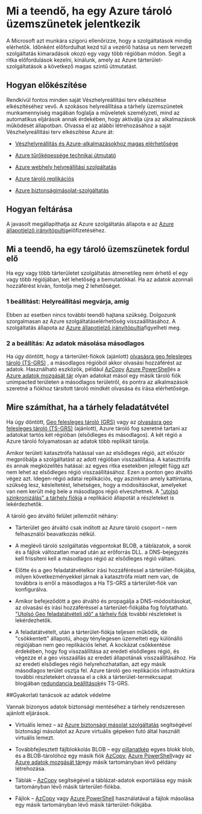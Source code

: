<properties
    pageTitle="Mi a teendő az Azure tároló üzemszünetek megelőzve |} Microsoft Azure"
    description="Mi a teendő az Azure tároló üzemszünetek megelőzve"
    services="storage"
    documentationCenter=".net"
    authors="robinsh"
    manager="carmonm"
    editor="tysonn"/>

<tags
    ms.service="storage"
    ms.workload="storage"
    ms.tgt_pltfrm="na"
    ms.devlang="dotnet"
    ms.topic="article"
    ms.date="08/03/2016"
    ms.author="robinsh"/>


# <a name="what-to-do-if-an-azure-storage-outage-occurs"></a>Mi a teendő, ha egy Azure tároló üzemszünetek jelentkezik

A Microsoft azt munkára szigorú ellenőrizze, hogy a szolgáltatások mindig elérhetők. Időnként előfordulhat kezd túl a vezérlő hatása us nem tervezett szolgáltatás kimaradások okozó egy vagy több régióban módon. Segít a ritka előfordulások kezelni, kínálunk, amely az Azure tárterület-szolgáltatások a következő magas szintű útmutatást.

## <a name="how-to-prepare"></a>Hogyan előkészítése 

Rendkívül fontos minden saját Vészhelyreállítási terv elkészítése elkészítéséhez vevő. A szokásos helyreállítása a tárhely üzemszünetek munkamennyiség magában foglalja a műveletek személyzeti, mind az automatikus eljárások annak érdekében, hogy aktiválja újra az alkalmazások működését állapotban. Olvassa el az alábbi létrehozásához a saját Vészhelyreállítási terv elkészítése Azure át:

-   [Vészhelyreállítás és Azure-alkalmazásokhoz magas elérhetősége](../resiliency/resiliency-disaster-recovery-high-availability-azure-applications.md)

-   [Azure tűrőképessége technikai útmutató](../resiliency/resiliency-technical-guidance.md)

-   [Azure webhely helyreállítási szolgáltatás](https://azure.microsoft.com/services/site-recovery/)

-   [Azure tároló replikációs](storage-redundancy.md)

-   [Azure biztonságimásolat-szolgáltatás](https://azure.microsoft.com/services/backup/)

## <a name="how-to-detect"></a>Hogyan feltárása 

A javasolt megállapíthatja az Azure szolgáltatás állapota e az [Azure állapotjelző irányítópultja](https://azure.microsoft.com/status/)előfizetéséhez.

## <a name="what-to-do-if-a-storage-outage-occurs"></a>Mi a teendő, ha egy tároló üzemszünetek fordul elő

Ha egy vagy több tárterületet szolgáltatás átmenetileg nem érhető el egy vagy több régiójában, két lehetőség a bemutatókkal. Ha az adatok azonnali hozzáférést kíván, fontolja meg 2 lehetőséget.

### <a name="option-1-wait-for-recovery"></a>1 beállítást: Helyreállítási megvárja, amíg

Ebben az esetben nincs további teendő hajtana szükség. Dolgozunk szorgalmasan az Azure szolgáltatáselérhetőség visszaállításához. A szolgáltatás állapota az [Azure állapotjelző irányítópultja](https://azure.microsoft.com/status/)figyelheti meg.

### <a name="option-2-copy-data-from-secondary"></a>2 a beállítás: Az adatok másolása másodlagos

Ha úgy döntött, hogy a tárterület-fiókok (ajánlott) [olvasásra geo felesleges tároló (TS-GRS)](storage-redundancy.md#read-access-geo-redundant-storage) , a másodlagos régióból akkor olvasási hozzáférést az adatok. Használható eszközök, például [AzCopy](storage-use-azcopy.md) [Azure PowerShell](storage-powershell-guide-full.md)és a [Azure adatok mozgását tár](https://azure.microsoft.com/blog/introducing-azure-storage-data-movement-library-preview-2/) olyan adatokat másol egy másik tároló fiók unimpacted területen a másodlagos területről, és pontra az alkalmazások szeretné a fiókhoz társított tároló mindkét olvasása és írása elérhetősége.

## <a name="what-to-expect-if-a-storage-failover-occurs"></a>Mire számíthat, ha a tárhely feladatátvétel

Ha úgy döntött, [Geo felesleges tároló (GRS)](storage-redundancy.md#geo-redundant-storage) vagy az [olvasásra geo felesleges tároló (TS-GRS)](storage-redundancy.md#read-access-geo-redundant-storage) (ajánlott), Azure tároló fog szeretné tartani az adatokat tartós két régióban (elsődleges és másodlagos). A két régió a Azure tároló folyamatosan az adatok több replikáit tárolja.

Amikor területi katasztrófa hatással van az elsődleges régió, azt először megpróbálja a szolgáltatást az adott régióban visszaállítása. A katasztrófa és annak megközelítés hatásai: az egyes ritka esetekben jellegét függ azt nem lehet az elsődleges régió visszaállításához. Ezen a ponton geo átváltó végez azt. Idegen-régió adatai replikációs, egy aszinkron amely kattintana, szükség lesz, késleltetést, lehetséges, hogy a módosításokat, amelyeket van nem került még bele a másodlagos régió elveszhetnek. A ["utolsó szinkronizálás" a tárhely fiókja](https://blogs.msdn.microsoft.com/windowsazurestorage/2013/12/11/windows-azure-storage-redundancy-options-and-read-access-geo-redundant-storage/) a replikáció állapotát a részleteket is lekérdezhetők.

A tároló geo átváltó felület jellemzőit néhány:

-   Tárterület geo átváltó csak indított az Azure tároló csoport – nem felhasználói beavatkozás nélkül.

-   A meglévő tároló szolgáltatás végpontokat BLOB, a táblázatok, a sorok és a fájlok változatlan marad után az erőforrás DLL. a DNS-bejegyzés kell frissíteni kell a másodlagos régió az elsődleges régió váltani.

-   Előtte és a geo feladatátvételkor írási hozzáféréssel a tárterület-fiókjába, milyen következményekkel járnak a katasztrófa miatt nem van, de továbbra is erről a másodlagos a Ha TS-GRS a tárterület-fiók van konfigurálva.

-   Amikor befejeződött a geo átváltó és propagálja a DNS-módosításokat, az olvasási és írási hozzáféréssel a tárterület-fiókjába fog folytatható. ["Utolsó Geo feladatátvételi idő" a tárhely fiók](https://msdn.microsoft.com/library/azure/ee460802.aspx) további részleteket is lekérdezhetők.

-   A feladatátvételt, után a tárterület-fiókja teljesen működik, de "csökkentett" állapotú, ahogy ténylegesen üzemelteti egy különálló régiójában nem geo replikációs lehet. A kockázat csökkentése érdekében, hogy fog visszaállítása az eredeti elsődleges régió, és végezze el a geo visszaállás az eredeti állapotának visszaállításához. Ha az eredeti elsődleges régió helyrehozhatatlan, azt egy másik másodlagos terület osztja fel.
Azure tároló geo replikációs infrastruktúra további részletekért olvassa el a cikk a tárterület-termékcsapat blogjában [redundancia beállítások](https://blogs.msdn.microsoft.com/windowsazurestorage/2013/12/11/windows-azure-storage-redundancy-options-and-read-access-geo-redundant-storage/)és TS-GRS.

##<a name="best-practices-for-protecting-your-data"></a>Gyakorlati tanácsok az adatok védelme

Vannak bizonyos adatok biztonsági mentéséhez a tárhely rendszeresen ajánlott eljárások.

-   Virtuális lemez – az [Azure biztonsági másolat szolgáltatás](https://azure.microsoft.com/services/backup/) segítségével biztonsági másolatot az Azure virtuális gépeken futó által használt virtuális lemezt.

-   Továbbfejlesztett fájlblokkolás BLOB – egy [pillanatkép](https://msdn.microsoft.com/library/azure/hh488361.aspx) egyes blokk blob, és a BLOB-tárolóhoz egy másik fiók [AzCopy](storage-use-azcopy.md), [Azure PowerShell](storage-powershell-guide-full.md)vagy az [Azure adatok mozgását tár](https://azure.microsoft.com/blog/introducing-azure-storage-data-movement-library-preview-2/)egy másik tartományban lévő példány létrehozása.

-   Táblák – [AzCopy](storage-use-azcopy.md) segítségével a táblázat-adatok exportálása egy másik tartományban lévő másik tárterület-fiókba.

-   Fájlok – [AzCopy](storage-use-azcopy.md) vagy [Azure PowerShell](storage-powershell-guide-full.md) használatával a fájlok másolása egy másik tartományban lévő másik tárterület-fiókjába.
